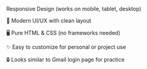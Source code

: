 Responsive Design (works on mobile, tablet, desktop)

🎨 Modern UI/UX with clean layout

🖥️ Pure HTML & CSS (no frameworks needed)

✨ Easy to customize for personal or project use

🔒 Looks similar to Gmail login page for practice
